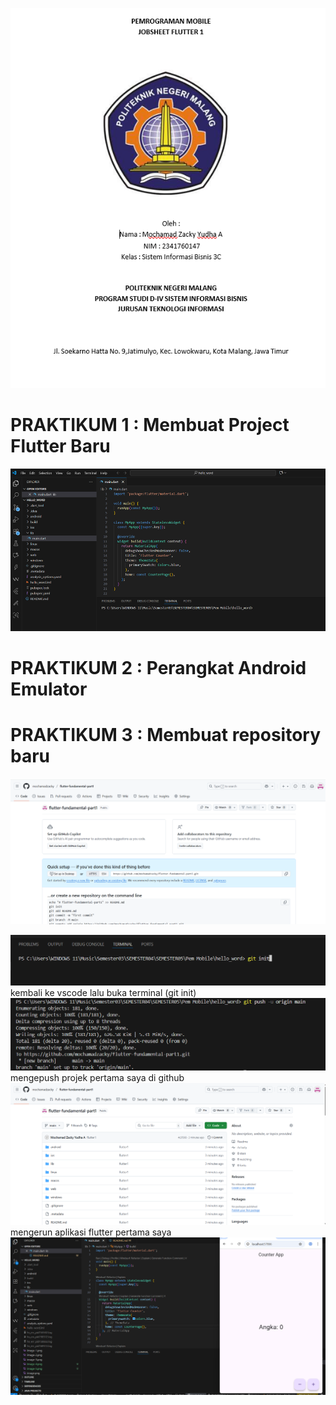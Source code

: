 ![Sampul Laporan](image.png)

# PRAKTIKUM 1 : Membuat Project Flutter Baru 
![Project Flutter baru (HELLO_WORD)](image-1.png)

# PRAKTIKUM 2 : Perangkat Android Emulator 

# PRAKTIKUM 3 : Membuat repository baru 

![membuat repo baru flutter-fundamental-part1](image-2.png)

![git init](image-3.png)
kembali ke vscode lalu buka terminal (git init)
![push](image-4.png)
mengepush projek pertama saya di github
![tampilan github](image-5.png)
mengerun aplikasi flutter pertama saya 
![alt text](image-6.png)
